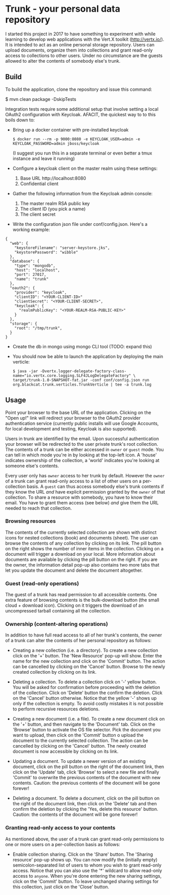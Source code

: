 # Trunk - your personal data repository

I started this project in 2017 to have something to experiment with while learning to develop web applications
with the Vert.X toolkit (http://vertx.io/). It is intended to act as an online personal storage repository. Users can
upload documents, organize them into collections and grant read-only access to collections to other users. Under no
circumstance are the guests allowed to alter the contents of somebody else's trunk.

## Build

To build the application, clone the repository and issue this command:

$ mvn clean package -DskipTests

Integration tests require some additional setup that involve setting a local OAuth2 configuration with Keycloak. AFACIT, the
quickest way to to this boils down to:

* Bring up a docker container with pre-installed keycloak

  ```$ docker run --rm -p 9000:8080 -e KEYCLOAK_USER=admin -e KEYCLOAK_PASSWORD=admin jboss/keycloak```

  (I suggest you run this in a separate terminal or even better a tmux instance and leave it running)

* Configure a keycloak client on the master realm using these settings:

  1. Base URL http://localhost:8080
  1. Confidential client

* Gather the following information from the Keycloak admin console:

  1. The master realm RSA public key
  1. The client ID (you pick a name)
  1. The client secret

* Write the configuration json file under conf/config.json. Here's a working example:

```
{
  "web": {
    "keystoreFilename": "server-keystore.jks",
    "keystorePassword": "wibble"
  },
  "database": {
    "type": "mongodb",
    "host": "localhost",
    "port": 27017,
    "name": "trunk"
  },
  "oauth2": {
    "provider": "keycloak",
    "clientID": "<YOUR-CLIENT-ID>"
    "clientSecret": "<YOUR-CLIENT-SECRET>",
    "keycloak": {
      "realmPublicKey": "<YOUR-REALM-RSA-PUBLIC-KEY>"
    }
  },
  "storage": {
    "root": "/tmp/trunk",
  }
}
```

* Create the db in mongo using mongo CLI tool (TODO: expand this)

* You should now be able to launch the application by deploying the main verticle:

  ```
  $ java -jar -Dvertx.logger-delegate-factory-class-name="io.vertx.core.logging.SLF4JLogDelegateFactory" \
  target/trunk-1.0-SNAPSHOT-fat.jar -conf conf/config.json run org.blackcat.trunk.verticles.TrunkVerticle | tee -a trunk.log
  ```

## Usage

Point your browser to the base URL of the application. Clicking on the "Open up!" link will redirect your browser
to the OAuth2 provider authentication service (currently public installs will use Google Accounts, for local development
and testing, Keycloak is also supported).

Users in trunk are identified by the email. Upon successful authentication your browser will be redirected to the user private
trunk's root collection. The contents of  a trunk can be either accessed in `owner` or `guest` mode. You can tell in which
mode you're in by looking at the top-left icon.  A 'house' indicates ownership of the collection, a 'world' indicates
you're looking at someone else's contents.

Every user only has `owner` access to her trunk by default. However the `owner` of a trunk can grant read-only access to a list of other users on
a per-collection basis. A `guest` can thus access somebody else's trunk contents if they know the URL *and* have explicit permission
granted by the `owner` of that collection. To share a resource with somebody, you have to know their email. You have to grant them access (see below) *and* give them the
URL needed to reach that collection.

### Browsing resources

The contents of the currently selected collection are shown with distinct icons for nested collections (book) and documents (sheet).
The user can browse the contents of any collection by clicking on its link. The pill button on the right shows the number of inner items
in the collection. Clicking on a document will trigger a download on your local. More information about documents are available by
clicking the pill button on the right. If you are the owner, the information detail pop-up also contains two more tabs that let you
update the document and delete the document altogether.

### Guest (read-only operations)

The guest of a trunk has read permission to all accessible contents. One extra feature of browsing contents is the bulk-download button
(the small cloud + download icon). Clicking on it triggers the download of an uncompressed tarball containing all the collection.

### Ownership (content-altering operations)

In addition to have full read access to all of her trunk's contents, the owner of a trunk can alter the contents
of her personal repository as follows:

* Creating a new collection (i.e. a directory). To create a new collection click on the '+' button. The 'New Resource' pop-up will show.
Enter the name for the new collection and click on the 'Commit' button. The action can be cancelled by clicking on the 'Cancel' button.
Browse to the newly created collection by clicking on its link.

* Deleting a collection. To delete a collection click on '-' yellow button. You will be asked for confirmation before proceeding with the
deletion of the collection. Click on 'Delete' button the confirm the deletion. Click on the 'Cancel' button otherwise. Notice that the yellow
'-' shows up only if the collection is empty. To avoid costly mistakes it is not possible to perform recursive resources deletions.

* Creating a new document (i.e. a file). To create a new document click on the '+' button, and then navigate to the 'Document' tab.
Click on the 'Browse' button to activate the OS file selector. Pick the document you want to upload, then click on the 'Commit' button
o upload the document to the currently selected collection. The action can be cancelled by clicking on the 'Cancel' button. The newly
created document is now accessible by clicking on its link.

* Updating a document. To update a newer version of an existing document, click on the pill button on the right of the document link,
then click on the 'Update' tab, click 'Browse' to select a new file and finally 'Commit' to overwrite the previous contents of the
document with new contents. Caution: the previous contents of the document will be gone forever!

* Deleting a document. To delete a document, click on the pill button on the right of the document link, then click on the 'Delete' tab
and then confirm the deletion by clicking the 'Yes, delete this resource' button. Caution: the contents of the document will
be gone forever!

### Granting read-only access to your contents

As mentioned above, the user of a trunk can grant read-only permissions to one or more users on a per-collection basis as follows:

* Enable collection sharing. Click on the 'Share' button. The 'Sharing resource' pop-up shows up. You can now modify the (initially empty)
semicolon-separated list of users to whom you wish to grant read-only access. Notice that you can also use the '*' wildcard to allow read-only
access to `anyone`. When you're done entering the new sharing settings, click on the 'Commit' button. To leave unchanged sharing settings
for this collection, just click on the 'Close' button.
